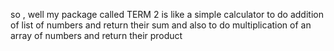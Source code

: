 so , well my package called TERM 2 is  like a simple calculator to do addition of list of numbers and return their sum and also to do multiplication of an array of numbers and return their product